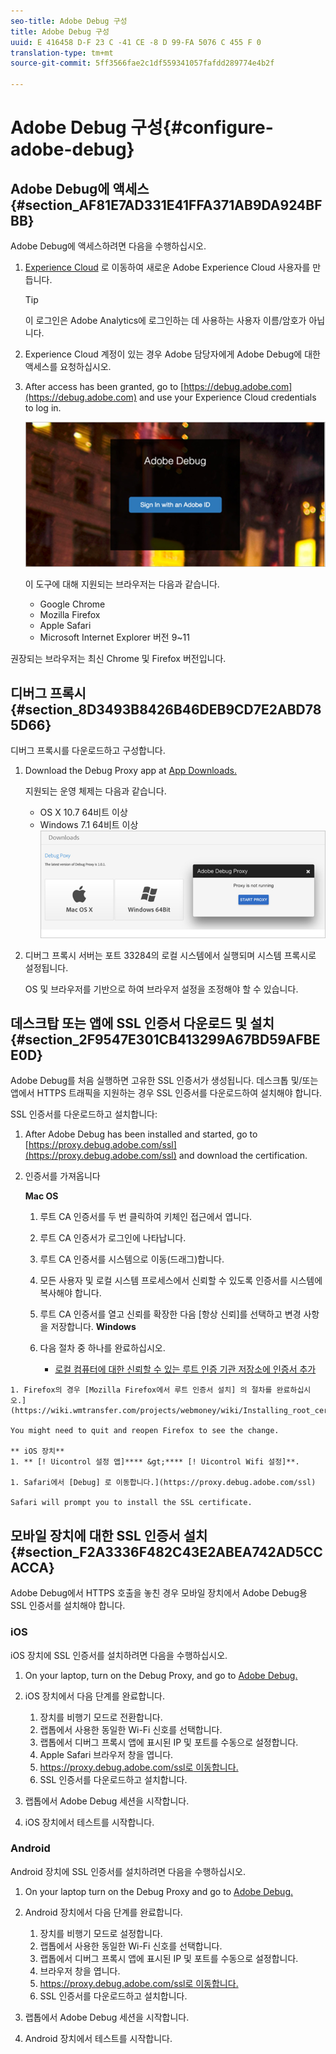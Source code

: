 ```yaml
---
seo-title: Adobe Debug 구성
title: Adobe Debug 구성
uuid: E 416458 D-F 23 C -41 CE -8 D 99-FA 5076 C 455 F 0
translation-type: tm+mt
source-git-commit: 5ff3566fae2c1df559341057fafdd289774e4b2f

---
```



# Adobe Debug 구성{#configure-adobe-debug}

## Adobe Debug에 액세스 {#section_AF81E7AD331E41FFA371AB9DA924BFBB}

Adobe Debug에 액세스하려면 다음을 수행하십시오.

1. [Experience Cloud](https://www.marketing.adobe.com) 로 이동하여 새로운 Adobe Experience Cloud 사용자를 만듭니다.

   >[!TIP]
   >
   >이 로그인은 Adobe Analytics에 로그인하는 데 사용하는 사용자 이름/암호가 아닙니다.

1. Experience Cloud 계정이 있는 경우 Adobe 담당자에게 Adobe Debug에 대한 액세스를 요청하십시오.
1. After access has been granted, go to [https://debug.adobe.com](https://debug.adobe.com) and use your Experience Cloud credentials to log in.

   ![](assets/adobe-debug-login.png)

   이 도구에 대해 지원되는 브라우저는 다음과 같습니다.
   * Google Chrome
   * Mozilla Firefox
   * Apple Safari
   * Microsoft Internet Explorer 버전 9~11

권장되는 브라우저는 최신 Chrome 및 Firefox 버전입니다.

## 디버그 프록시 {#section_8D3493B8426B46DEB9CD7E2ABD785D66}

디버그 프록시를 다운로드하고 구성합니다.

1. Download the Debug Proxy app at [App Downloads.](https://debug.adobe.com/#/downloads)

   지원되는 운영 체제는 다음과 같습니다.
   * OS X 10.7 64비트 이상
   * Windows 7.1 64비트 이상
   ![](assets/debug-proxy-app.png)

1. 디버그 프록시 서버는 포트 33284의 로컬 시스템에서 실행되며 시스템 프록시로 설정됩니다.

   OS 및 브라우저를 기반으로 하여 브라우저 설정을 조정해야 할 수 있습니다.

## 데스크탑 또는 앱에 SSL 인증서 다운로드 및 설치 {#section_2F9547E301CB413299A67BD59AFBEE0D}

Adobe Debug를 처음 실행하면 고유한 SSL 인증서가 생성됩니다. 데스크톱 및/또는 앱에서 HTTPS 트래픽을 지원하는 경우 SSL 인증서를 다운로드하여 설치해야 합니다.

SSL 인증서를 다운로드하고 설치합니다:

1. After Adobe Debug has been installed and started, go to [https://proxy.debug.adobe.com/ssl](https://proxy.debug.adobe.com/ssl) and download the certification.
1. 인증서를 가져옵니다

   **Mac OS**
   1. 루트 CA 인증서를 두 번 클릭하여 키체인 접근에서 엽니다.
   1. 루트 CA 인증서가 로그인에 나타납니다.
   1. 루트 CA 인증서를 시스템으로 이동(드래그)합니다.
   1. 모든 사용자 및 로컬 시스템 프로세스에서 신뢰할 수 있도록 인증서를 시스템에 복사해야 합니다.
   1. 루트 CA 인증서를 열고 신뢰를 확장한 다음 [항상 신뢰]를 선택하고 변경 사항을 저장합니다.
   **Windows**
   1. 다음 절차 중 하나를 완료하십시오.

      * [로컬 컴퓨터에 대한 신뢰할 수 있는 루트 인증 기관 저장소에 인증서 추가](https://technet.microsoft.com/en-us/library/cc754841.aspx#BKMK_addlocal)
<!--        * [How To Import a Trusted Root Certification Authority In Windows 7/Vista/XP](https://www.sqlservermart.com/HowTo/Windows_Import_Certificate.aspx) You might need to quit and reopen your browser to see the change.
-->

    1. Firefox의 경우 [Mozilla Firefox에서 루트 인증서 설치] 의 절차를 완료하십시오.](https://wiki.wmtransfer.com/projects/webmoney/wiki/Installing_root_certificate_in_Mozilla_Firefox)
    
    You might need to quit and reopen Firefox to see the change.
    
    ** iOS 장치**
    1. ** [! Uicontrol 설정 앱]**** &gt;**** [! Uicontrol Wifi 설정]**.
    
    1. Safari에서 [Debug] 로 이동합니다.](https://proxy.debug.adobe.com/ssl)
    
    Safari will prompt you to install the SSL certificate.

## 모바일 장치에 대한 SSL 인증서 설치 {#section_F2A3336F482C43E2ABEA742AD5CCACCA}

Adobe Debug에서 HTTPS 호출을 놓친 경우 모바일 장치에서 Adobe Debug용 SSL 인증서를 설치해야 합니다.

### iOS

iOS 장치에 SSL 인증서를 설치하려면 다음을 수행하십시오.

1. On your laptop, turn on the Debug Proxy, and go to [Adobe Debug.](https://debug.adobe.com)
1. iOS 장치에서 다음 단계를 완료합니다.
   1. 장치를 비행기 모드로 전환합니다.
   1. 랩톱에서 사용한 동일한 Wi-Fi 신호를 선택합니다.
   1. 랩톱에서 디버그 프록시 앱에 표시된 IP 및 포트를 수동으로 설정합니다.
   1. Apple Safari 브라우저 창을 엽니다.
   1. [https://proxy.debug.adobe.com/ssl로 이동합니다.](https://proxy.debug.adobe.com/ssl)
   1. SSL 인증서를 다운로드하고 설치합니다.

1. 랩톱에서 Adobe Debug 세션을 시작합니다.
1. iOS 장치에서 테스트를 시작합니다.

### Android

Android 장치에 SSL 인증서를 설치하려면 다음을 수행하십시오.

1. On your laptop turn on the Debug Proxy and go to [Adobe Debug.](https://debug.adobe.com)
1. Android 장치에서 다음 단계를 완료합니다.
   1. 장치를 비행기 모드로 설정합니다.
   1. 랩톱에서 사용한 동일한 Wi-Fi 신호를 선택합니다.
   1. 랩톱에서 디버그 프록시 앱에 표시된 IP 및 포트를 수동으로 설정합니다.
   1. 브라우저 창을 엽니다.
   1. [https://proxy.debug.adobe.com/ssl로 이동합니다.](https://proxy.debug.adobe.com/ssl)
   1. SSL 인증서를 다운로드하고 설치합니다.

1. 랩톱에서 Adobe Debug 세션을 시작합니다.
1. Android 장치에서 테스트를 시작합니다.

